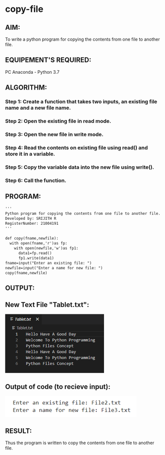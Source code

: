 # copy-file
## AIM:
To write a python program for copying the contents from one file to another file.
## EQUIPEMENT'S REQUIRED: 
PC
Anaconda - Python 3.7
## ALGORITHM: 
### Step 1: Create a function that takes two inputs, an existing file name and a new file name.

### Step 2: Open the existing file in read mode.
 
### Step 3: Open the new file in write mode.

### Step 4: Read the contents on existing file using read() and store it in a variable.

### Step 5: Copy the variable data into the new file using write().

### Step 6: Call the function.

## PROGRAM:
```
'''
Python program for copying the contents from one file to another file.
Developed by: SRIJITH R
RegisterNumber: 21004191
'''

def copy(fname,newfile):
  with open(fname,'r')as fp:
    with open(newfile,'w')as fp1:
      data1=fp.read()
      fp1.write(data1)
fname=input("Enter an existing file: ")
newfile=input("Enter a name for new file: ")
copy(fname,newfile)
```
## OUTPUT:
## New Text File "Tablet.txt":
![](newtext.png)
## Output of code (to recieve input):
![](output.png)

## RESULT:
Thus the program is written to copy the contents from one file to another file.